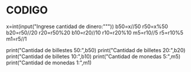 # CODIGO
x=int(input("Ingrese cantidad de dinero:"""))
b50=x//50
r50=x%50
b20=r50//20
r20=r50%20
b10=r20//10
r10=r20%10
m5=r10//5
r5=r10%5
m1=r5//1

print("Cantidad de billestes 50:",b50)
print("Cantidad de billetes 20:",b20)
print("Cantidad de billetes 10:",b10)
print("Cantidad de monedas 5:",m5)
print("Cantidad de monedas 1:",m1)
